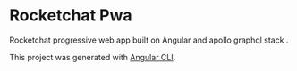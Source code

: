 # Rocketchat Pwa

Rocketchat progressive web app built on Angular and apollo graphql stack .

This project was generated with [Angular CLI](https://github.com/angular/angular-cli).

